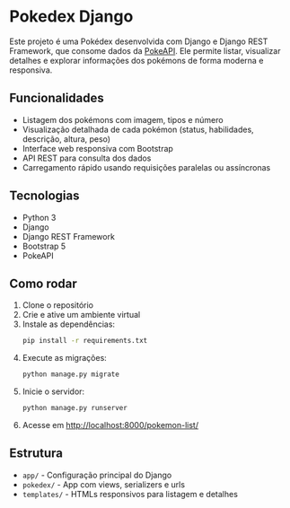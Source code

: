 # Pokedex Django

Este projeto é uma Pokédex desenvolvida com Django e Django REST Framework, que consome dados da [PokeAPI](https://pokeapi.co/). Ele permite listar, visualizar detalhes e explorar informações dos pokémons de forma moderna e responsiva.

## Funcionalidades
- Listagem dos pokémons com imagem, tipos e número
- Visualização detalhada de cada pokémon (status, habilidades, descrição, altura, peso)
- Interface web responsiva com Bootstrap
- API REST para consulta dos dados
- Carregamento rápido usando requisições paralelas ou assíncronas

## Tecnologias
- Python 3
- Django
- Django REST Framework
- Bootstrap 5
- PokeAPI

## Como rodar
1. Clone o repositório
2. Crie e ative um ambiente virtual
3. Instale as dependências:
   ```bash
   pip install -r requirements.txt
   ```
4. Execute as migrações:
   ```bash
   python manage.py migrate
   ```
5. Inicie o servidor:
   ```bash
   python manage.py runserver
   ```
6. Acesse em [http://localhost:8000/pokemon-list/](http://localhost:8000/pokemon-list/)

## Estrutura
- `app/` - Configuração principal do Django
- `pokedex/` - App com views, serializers e urls
- `templates/` - HTMLs responsivos para listagem e detalhes
